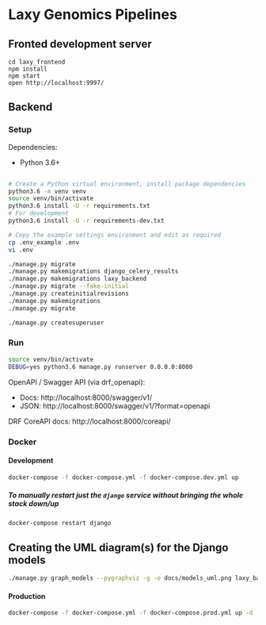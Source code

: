 # Laxy Genomics Pipelines

## Fronted development server

```
cd laxy_frontend
npm install
npm start
open http://localhost:9997/
```

## Backend

### Setup

Dependencies:

* Python 3.6+

```bash

# Create a Python virtual environment, install package dependencies
python3.6 -m venv venv
source venv/bin/activate
python3.6 install -U -r requirements.txt
# For development
python3.6 install -U -r requirements-dev.txt

# Copy the example settings environment and edit as required
cp .env_example .env
vi .env

./manage.py migrate
./manage.py makemigrations django_celery_results
./manage.py makemigrations laxy_backend
./manage.py migrate --fake-initial
./manage.py createinitialrevisions
./manage.py makemigrations
./manage.py migrate

./manage.py createsuperuser
```

### Run
```bash
source venv/bin/activate
DEBUG=yes python3.6 manage.py runserver 0.0.0.0:8000
```

OpenAPI / Swagger API (via drf_openapi): 
* Docs: http://localhost:8000/swagger/v1/
* JSON: http://localhost:8000/swagger/v1/?format=openapi

DRF CoreAPI docs: http://localhost:8000/coreapi/

### Docker

#### Development

```bash
docker-compose -f docker-compose.yml -f docker-compose.dev.yml up
```

##### To manually restart just the `django` service without bringing the whole stack down/up
```bash
docker-compose restart django
```

## Creating the UML diagram(s) for the Django models

```bash
./manage.py graph_models --pygraphviz -g -o docs/models_uml.png laxy_backend
```

#### Production

```bash
docker-compose -f docker-compose.yml -f docker-compose.prod.yml up -d
```
